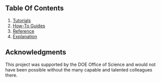 

## Table Of Contents

<!--
The documentation follows the best practice for
project documentation as described by Daniele Procida
in the [Diátaxis documentation framework](https://diataxis.fr/)
and consists of four separate parts:
-->

1. [Tutorials](tutorials.md)
2. [How-To Guides](how-to-guides.md)
3. [Reference](reference.md)
4. [Explanation](explanation.md)

## Acknowledgments

This project was supported by the DOE Office of Science
and would not have been possible without the many
capable and talented colleagues there.
